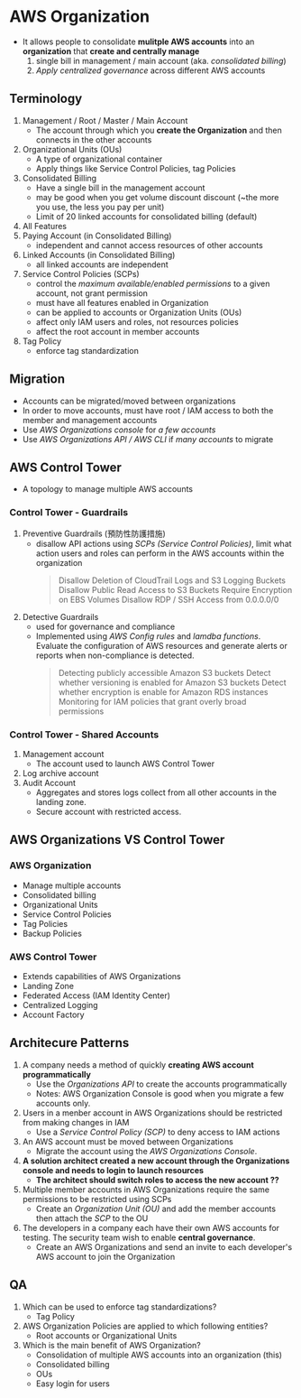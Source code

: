# AWS Organization 
* It allows people to consolidate **mulitple AWS accounts** into an **organization** that **create and centrally manage**
  1. single bill in management / main account (aka. *consolidated billing*)
  2. *Apply centralized governance* across different AWS accounts

## Terminology
1. Management / Root / Master / Main Account
   * The account through which you **create the Organization** and then connects in the other accounts
2. Organizational Units (OUs)
   * A type of organizational container
   * Apply things like Service Control Policies, tag Policies
3. Consolidated Billing
   * Have a single bill in the management account
   * may be good when you get volume discount discount (~the more you use, the less you pay per unit)
   * Limit of 20 linked accounts for consolidated billing (default)
4. All Features
5. Paying Account (in Consolidated Billing)
   * independent and cannot access resources of other accounts
6. Linked Accounts (in Consolidated Billing)
   * all linked accounts are independent
7. Service Control Policies (SCPs)
   * control the *maximum available/enabled permissions* to a given account, not grant permission
   * must have all features enabled in Organization
   * can be applied to accounts or Organization Units (OUs)
   * affect only IAM users and roles, not resources policies
   * affect the root account in member accounts
8. Tag Policy
   * enforce tag standardization

## Migration
* Accounts can be migrated/moved between organizations
* In order to move accounts, must have root / IAM access to both the member and management accounts
* Use *AWS Organizations console* for *a few accounts*
* Use *AWS Organizations API / AWS CLI* if *many accounts* to migrate

## AWS Control Tower
* A topology to manage multiple AWS accounts

### Control Tower - Guardrails
1. Preventive Guardrails (預防性防護措施) 
   * disallow API actions using *SCPs (Service Control Policies)*, limit what action users and roles can perform in the AWS accounts within the organization
     > Disallow Deletion of CloudTrail Logs and S3 Logging Buckets
     > Disallow Public Read Access to S3 Buckets
     > Require Encryption on EBS Volumes
     > Disallow RDP / SSH Access from 0.0.0.0/0
2. Detective Guardrails
   * used for governance and compliance
   * Implemented using *AWS Config rules* and *lamdba functions*. Evaluate the configuration of AWS resources and generate alerts or reports when non-compliance is detected.
        > Detecting publicly accessible Amazon S3 buckets
        > Detect whether versioning is enabled for Amazon S3 buckets
        > Detect whether encryption is enable for Amazon RDS instances
        > Monitoring for IAM policies that grant overly broad permissions

### Control Tower - Shared Accounts
1. Management account
   * The account used to launch AWS Control Tower
2. Log archive account
3. Audit Account
   * Aggregates and stores logs collect from all other accounts in the landing zone. 
   * Secure account with restricted access.

## AWS Organizations VS Control Tower
### AWS Organization
* Manage multiple accounts
* Consolidated billing
* Organizational Units
* Service Control Policies
* Tag Policies
* Backup Policies

### AWS Control Tower
* Extends capabilities of AWS Organizations
* Landing Zone
* Federated Access (IAM Identity Center)
* Centralized Logging
* Account Factory

## Architecure Patterns
1. A company needs a method of quickly **creating AWS account programmatically**
   * Use the *Organizations API* to create the accounts programmatically
   * Notes: AWS Organization Console is good when you migrate a few accounts only. 
2. Users in a menber account in AWS Organizations should be restricted from making changes in IAM
   * Use a *Service Control Policy (SCP)* to deny access to IAM actions
3. An AWS account must be moved between Organizations
   * Migrate the account using the *AWS Organizations Console*.
4. **A solution architect created a new account through the Organizations console and needs to login to launch resources**
   * **The architect should switch roles to access the new account ??**
5. Multiple member accounts in AWS Organizations require the same permissions to be restricted using SCPs
   * Create an *Organization Unit (OU)* and add the member accounts then attach the *SCP* to the OU
6. The developers in a company each have their own AWS accounts for testing. The security team wish to enable **central governance**.
   * Create an AWS Organizations and send an invite to each developer's AWS account to join the Organization

## QA
1. Which can be used to enforce tag standardizations?
   * Tag Policy
2. AWS Organization Policies are applied to which following entities?
   * Root accounts or Organizational Units
3. Which is the main benefit of AWS Organization?
   * Consolidation of multiple AWS accounts into an organization (this)
   * Consolidated billing
   * OUs
   * Easy login for users
